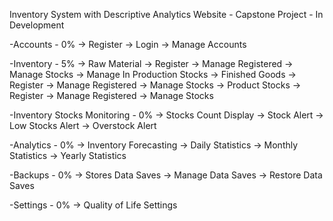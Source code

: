Inventory System with Descriptive Analytics Website - Capstone Project - In Development 

-Accounts - 0%
	-> Register
	-> Login
	-> Manage Accounts

-Inventory - 5%
	-> Raw Material
		-> Register
		-> Manage Registered
		-> Manage Stocks
		-> Manage In Production Stocks
	-> Finished Goods
		-> Register
		-> Manage Registered
		-> Manage Stocks
	-> Product Stocks
		-> Register
		-> Manage Registered
		-> Manage Stocks

-Inventory Stocks Monitoring - 0%
	-> Stocks Count Display
	-> Stock Alert
		-> Low Stocks Alert
		-> Overstock Alert

-Analytics - 0%
	-> Inventory Forecasting
		-> Daily Statistics
		-> Monthly Statistics
		-> Yearly Statistics

-Backups - 0%
	-> Stores Data Saves
	-> Manage Data Saves
	-> Restore Data Saves

-Settings - 0%
	-> Quality of Life Settings

